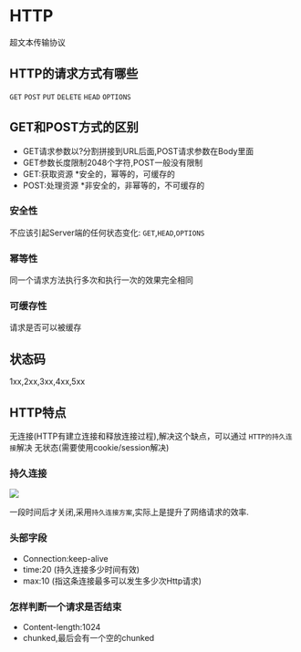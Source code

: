 # HTTP
超文本传输协议

## HTTP的请求方式有哪些
`GET` `POST` `PUT` `DELETE` `HEAD` `OPTIONS`

## GET和POST方式的区别
* GET请求参数以?分割拼接到URL后面,POST请求参数在Body里面
* GET参数长度限制2048个字符,POST一般没有限制
* GET:获取资源
    *安全的，幂等的，可缓存的
* POST:处理资源
    *非安全的，非幂等的，不可缓存的

### 安全性
不应该引起Server端的任何状态变化: `GET`,`HEAD`,`OPTIONS`

### 幂等性
同一个请求方法执行多次和执行一次的效果完全相同

### 可缓存性
请求是否可以被缓存

## 状态码
1xx,2xx,3xx,4xx,5xx

## HTTP特点
无连接(HTTP有建立连接和释放连接过程),解决这个缺点，可以通过 `HTTP的持久连接`解决
无状态(需要使用cookie/session解决)

### 持久连接
![](media/15499388912503.jpg)

一段时间后才关闭,采用`持久连接方案`,实际上是提升了网络请求的效率.

### 头部字段
* Connection:keep-alive 
* time:20 (持久连接多少时间有效)
* max:10 (指这条连接最多可以发生多少次Http请求)

### 怎样判断一个请求是否结束
* Content-length:1024
* chunked,最后会有一个空的chunked